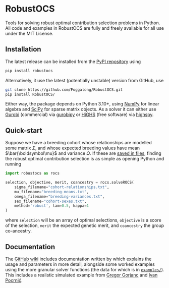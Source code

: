 # RobustOCS

Tools for solving robust optimal contribution selection problems in Python. All code and examples in RobustOCS are fully and freely available for all use under the MIT License.

## Installation

The latest release can be installed from the [PyPI repository](https://pypi.org/project/robustocs/) using

```bash
pip install robustocs
```

Alternatively, it use the latest (potentially unstable) version from GitHub, use

```bash
git clone https://github.com/Foggalong/RobustOCS.git
pip install RobustOCS/
```

Either way, the package depends on Python 3.10+, using [NumPy](https://pypi.org/project/numpy) for linear algebra and [SciPy](https://scipy.org) for sparse matrix objects. As a solver it can either use [Gurobi](https://www.gurobi.com) (commercial) via [gurobipy](https://pypi.org/project/gurobipy) or [HiGHS](https://highs.dev) (free software) via [highspy](https://pypi.org/project/highspy).

## Quick-start

Suppose we have a breeding cohort whose relationships are modelled some matrix $\Sigma$, and whose expected breeding values have mean $\bar{\boldsymbol\mu}$ and variance $\Omega$. If these are [saved in files](https://github.com/Foggalong/RobustOCS/wiki/File-Formats), finding the robust optimal contribution selection is as simple as opening Python and running

```python
import robustocs as rocs

selection, objective, merit, coancestry = rocs.solveROCS(
    sigma_filename="cohort-relationships.txt",
    mu_filename="breeding-means.txt",
    omega_filename="breeding-variances.txt",
    sex_filename="cohort-sexes.txt",
    method='robust', lam=0.5, kappa=1
)
```

where `selection` will be an array of optimal selections, `objective` is a score of the selection, `merit` the expected genetic merit, and `coancestry` the group co-ancestry.

## Documentation

The [GitHub wiki] includes documentation written by which explains the usage and parameters in more detail, alongside some worked examples using the more granular solver functions (the data for which is in [`examples/`](examples/)). This includes a realistic simulated example from [Gregor Gorjanc] and [Ivan Pocrnić].

[GitHub wiki]: https://github.com/Foggalong/RobustOCS/wiki
[Gregor Gorjanc]: https://www.ed.ac.uk/profile/gregor-gorjanc
[Ivan Pocrnić]: https://www.ed.ac.uk/profile/ivan-pocrnic
